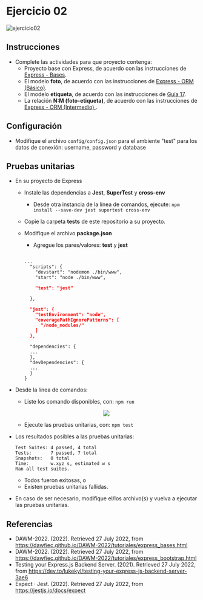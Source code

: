 # Ejercicio 02

![ejercicio02](imagenes/ejercicio02.png)

## Instrucciones

* Complete las actividades para que proyecto contenga:
  + Proyecto base con Express, de acuerdo con las instrucciones de [Express - Bases](https://dawfiec.github.io/DAWM/tutoriales/express_bases.html).
  + El modelo **foto**, de acuerdo con las instrucciones de [Express - ORM (Básico)](https://dawfiec.github.io/DAWM/tutoriales/express_ormbasico.html).
  + El modelo **etiqueta**, de acuerdo con las instrucciones de [Guía 17](https://dawfiec.github.io/DAWM/guias/guia17.html).
  + La relación **N:M (foto-etiqueta)**, de acuerdo con las instrucciones de [Express - ORM (Intermedio)
](https://dawfiec.github.io/DAWM/tutoriales/express_ormintermedio.html).

## Configuración

* Modifique el archivo `config/config.json` para el ambiente "test" para los datos de conexión: username, password y database

## Pruebas unitarias

* En su proyecto de Express 
  + Instale las dependencias a **Jest**, **SuperTest** y **cross-env**
    - Desde otra instancia de la línea de comandos, ejecute: `npm install --save-dev jest supertest cross-env`
  + Copie la carpeta **tests** de este repositorio a su proyecto.
  + Modifique el archivo **package.json**
    - Agregue los pares/valores: **test** y **jest**

    <pre><code>
    ...
      "scripts": {
        "devstart": "nodemon ./bin/www",
        "start": "node ./bin/www",
        <b style="color:red">
        "test": "jest"
        </b>
      },
      <b style="color:red">
      "jest": {
        "testEnvironment": "node",
        "coveragePathIgnorePatterns": [
          "/node_modules/"
        ]
      },
      </b>
      "dependencies": {
      ...
      },
      "devDependencies": {
      ...
      }
    }
    </code></pre> 

* Desde la línea de comandos:
  + Liste los comando disponibles, con: `npm run`

  <p align="center">
    <img src="imagenes/scripts.png">
  </p>
  
  + Ejecute las pruebas unitarias, con: `npm test`

* Los resultados posibles a las pruebas unitarias:
  
  ```
  Test Suites: 4 passed, 4 total
  Tests:       7 passed, 7 total
  Snapshots:   0 total
  Time:        w.xyz s, estimated w s
  Ran all test suites.
  ```

  + Todos fueron exitosas, o
  + Existen pruebas unitarias fallidas.
* En caso de ser necesario, modifique el/los archivo(s) y vuelva a ejecutar las pruebas unitarias.

## Referencias 

* DAWM-2022. (2022). Retrieved 27 July 2022, from https://dawfiec.github.io/DAWM-2022/tutoriales/express_bases.html
* DAWM-2022. (2022). Retrieved 27 July 2022, from https://dawfiec.github.io/DAWM-2022/tutoriales/express_bootstrap.html
* Testing your Express.js Backend Server. (2021). Retrieved 27 July 2022, from https://dev.to/lukekyl/testing-your-express-js-backend-server-3ae6
* Expect · Jest. (2022). Retrieved 27 July 2022, from https://jestjs.io/docs/expect
